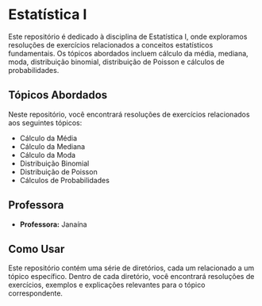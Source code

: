# Estatística I

Este repositório é dedicado à disciplina de Estatística I, onde exploramos resoluções de exercícios relacionados a conceitos estatísticos fundamentais. Os tópicos abordados incluem cálculo da média, mediana, moda, distribuição binomial, distribuição de Poisson e cálculos de probabilidades.

## Tópicos Abordados

Neste repositório, você encontrará resoluções de exercícios relacionados aos seguintes tópicos:

- Cálculo da Média
- Cálculo da Mediana
- Cálculo da Moda
- Distribuição Binomial
- Distribuição de Poisson
- Cálculos de Probabilidades


## Professora
- **Professora:** Janaína


## Como Usar

Este repositório contém uma série de diretórios, cada um relacionado a um tópico específico. Dentro de cada diretório, você encontrará resoluções de exercícios, exemplos e explicações relevantes para o tópico correspondente.
